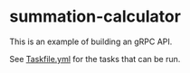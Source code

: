 # summation-calculator

This is an example of building an gRPC API.

See [Taskfile.yml](./Taskfile.yml) for the tasks that can be run.
